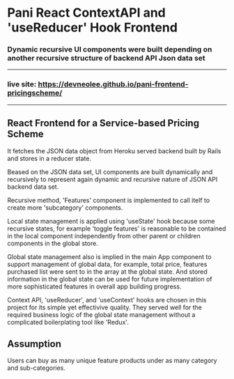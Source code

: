 
# Pani React ContextAPI and 'useReducer' Hook Frontend

### Dynamic recursive UI components were built depending on another recursive structure of backend API Json data set
---
### live site: https://devneolee.github.io/pani-frontend-pricingscheme/
---

## React Frontend for a Service-based Pricing Scheme

It fetches the JSON data object from Heroku served backend built by Rails and stores in a reducer state.

Beased on the JSON data set, UI components are built dynamically and recursively
to represent again dynamic and recursive nature of JSON API backend data set. 

Recursive method, 'Features' component is implemented to call itelf to create
more 'subcategory' components.

Local state management is applied using 'useState' hook because some recursive states,
for example 'toggle features' is reasonable to be contained in the local component independently 
from other parent or children components in the global store.

Global state management also is implied in the main App component to support management of global data, 
for example, total price, features purchased list were sent to in the array at the global state.
And stored information in the global state can be used for future implementation of more sophisticated
features in overall app building progress. 

Context API, 'useReducer', and 'useContext' hooks are chosen in this project for its simple yet effectivive quality.
They served well for the required business logic of the global state management without a complicated boilerplating 
tool like 'Redux'.

## Assumption
 Users can buy as many unique feature products under as many category and sub-categories.
 

